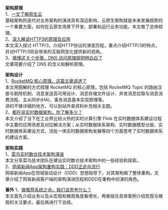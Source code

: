 **架构原理**  
1、[一文了解原生云](https://mp.weixin.qq.com/s/gRCL3y4nXdPhC6DCCzJBvw)  
基础架构的迭代对业务架构的演进具有深远影响，云原生架构就是未来发展趋势的一个重要方面，如何在云原生场景下开发、部署和运行业务功能，本文做了总体梳理。  
2、[深入解读HTTP3的原理及应用](https://mp.weixin.qq.com/s/i-QUbVRVicqzMSZ9FUVCfQ)  
本文深入探讨 HTTP/3，介绍HTTP协议的演变历程，重点介绍HTTP/3的特点，并对HTTP/3将会带来的互联网变化提供新的视角。  
3、[搞懂这 9 个步骤，DNS 访问原理就明明白白了](https://mp.weixin.qq.com/s/ymDX0nEXzTrgBmSQBsDRdQ)  
文章简要介绍了 DNS 的含义和解析原理。  

**架构设计**  
1、[RocketMQ 核心原理，这篇文章讲透了](https://mp.weixin.qq.com/s/JIF0RZ3jVS1B-4L_VB6Ktw)  
本文用图解的方式梳理 RocketMQ 的核心原理，包括 RocketMQ Topic 的路由注册与剔除机制、消息发送高可用设计、消息存储文件设计、并发消息拉取与消息消费流程、主从同步(HA)、事务消息基本实现原理等。  
讲的不够详细的地方，可以到站外查资料补充相关主题。  
2、[都在说实时数据架构，你了解多少？](https://mp.weixin.qq.com/s/hj_0Y_AnWDIlfkuqpZT0Hg)  
本文介绍了当下在工业界比较火热的实时计算引擎 Flink 在实时数据体系建设过程中主要的应用场景及对应解决方案；从实时数据体系架构、实时数据模型分层、实时数据体系建设方式、流批一体实时数据架构发展等四个方面思考了实时数据体系的建设方案。  

**架构实践**  
1、[菜鸟实时数仓技术架构演进](https://mp.weixin.qq.com/s/ugiDMCSnArlRaVkYV4yqLA)  
本文分享菜鸟技术团队在建设实时数仓技术架构中的一些经验和探索。  
2、[网易新闻App架构重构实践：DDD正走向流行](https://mp.weixin.qq.com/s/FdwrT_xn3CQqpWoRVBttvQ)  
网易新闻App在领域驱动设计（DDD）思想指导下，对其架构做了整体重构，文章介绍了网易新闻客户端的架构演进历程和DDD在重构中扮演的角色。  

**番外**
1、[做推荐系统之余，我们该思考什么？](https://mp.weixin.qq.com/s/anO6QWJt6IHqDuph5vzf2w)  
本文首先介绍业务以及从宏观和微观角度看增长，再者结合具体案例介绍宏观与微观的关注要点，最后再进行下总结。  
